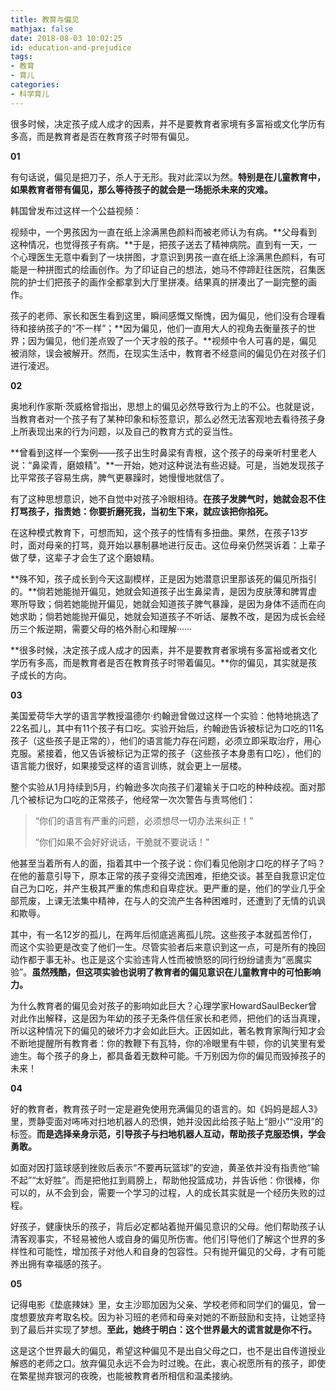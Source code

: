 ```yaml
---
title: 教育与偏见
mathjax: false
date: 2018-08-03 10:02:25
id: education-and-prejudice
tags:
- 教育
- 育儿
categories:
- 科学育儿
---
```


很多时候，决定孩子成人成才的因素，并不是要教育者家境有多富裕或文化学历有多高，而是教育者是否在教育孩子时带有偏见。

<!---more--->

**01**

有句话说，偏见是把刀子，杀人于无形。我对此深以为然。**特别是在儿童教育中，如果教育者带有偏见，那么等待孩子的就会是一场扼杀未来的灾难。**

韩国曾发布过这样一个公益视频：

视频中，一个男孩因为一直在纸上涂满黑色颜料而被老师认为有病。**父母看到这种情况，也觉得孩子有病。**于是，把孩子送去了精神病院。直到有一天，一个心理医生无意中看到了一块拼图，才意识到男孩一直在纸上涂满黑色颜料，有可能是一种拼图式的绘画创作。为了印证自己的想法，她马不停蹄赶往医院，召集医院的护士们把孩子的画作全都拿到大厅里拼凑。结果真的拼凑出了一副完整的画作。

孩子的老师、家长和医生看到这里，瞬间感慨又惭愧，因为偏见，他们没有合理看待和接纳孩子的“不一样”；**因为偏见，他们一直用大人的视角去衡量孩子的世界；因为偏见，他们差点毁了一个天才般的孩子。**视频中令人可喜的是，偏见被消除，误会被解开。然而，在现实生活中，教育者不经意间的偏见仍在对孩子们进行凌迟。

**02**

奥地利作家斯·茨威格曾指出，思想上的偏见必然导致行为上的不公。也就是说，当教育者对一个孩子有了某种印象和标签意识，那么必然无法客观地去看待孩子身上所表现出来的行为问题，以及自己的教育方式的妥当性。

**曾看到这样一个案例——孩子出生时鼻梁有青根，这个孩子的母亲听村里老人说：“鼻梁青，磨娘精”。**一开始，她对这种说法有些迟疑。可是，当她发现孩子比平常孩子容易生病，脾气更暴躁时，她慢慢地就信了。

有了这种思想意识，她不自觉中对孩子冷眼相待。**在孩子发脾气时，她就会忍不住打骂孩子，指责她：你要折磨死我，当初生下来，就应该把你掐死。**

在这种模式教育下，可想而知，这个孩子的性情有多扭曲。果然，在孩子13岁时，面对母亲的打骂，竟开始以暴制暴地进行反击。这位母亲仍然哭诉着：上辈子做了孽，这辈子才会生了这个磨娘精。

**殊不知，孩子成长到今天这副模样，正是因为她潜意识里那该死的偏见所指引的。**倘若她能抛开偏见，她就会知道孩子出生鼻梁青，是因为皮肤薄和脾胃虚寒所导致；倘若她能抛开偏见，她就会知道孩子脾气暴躁，是因为身体不适而在向她求助；倘若她能抛开偏见，她就会知道孩子不听话、屡教不改，是因为成长会经历三个叛逆期，需要父母的格外耐心和理解······

**很多时候，决定孩子成人成才的因素，并不是要教育者家境有多富裕或者文化学历有多高，而是教育者是否在教育孩子时带着偏见。**你的偏见，其实就是孩子成长的方向。

**03**

美国爱荷华大学的语言学教授温德尔·约翰逊曾做过这样一个实验：他特地挑选了22名孤儿，其中有11个孩子有口吃。实验开始后，约翰逊告诉被标记为口吃的11名孩子（这些孩子是正常的），他们的语言能力存在问题，必须立即采取治疗，用心克服。紧接着，他又告诉被标记为正常的孩子（这些孩子本身患有口吃），他们的语言能力很好，如果接受这样的语言训练，就会更上一层楼。

整个实验从1月持续到5月，约翰逊多次向孩子们灌输关于口吃的种种歧视。面对那几个被标记为口吃的正常孩子，他经常一次次警告与责骂他们：

> “你们的语言有严重的问题，必须想尽一切办法来纠正！”
>
> “你们如果不会好好说话，干脆就不要说话！”

他甚至当着所有人的面，指着其中一个孩子说：你们看见他刚才口吃的样子了吗？在他的蓄意引导下，原本正常的孩子变得交流困难，拒绝交谈。甚至自我意识定位自己为口吃，并产生极其严重的焦虑和自卑症状。更严重的是，他们的学业几乎全部荒废，上课无法集中精神，在与人的交流产生各种困难时，还遭到了无情的讥讽和欺辱。

其中，有一名12岁的孤儿，在两年后彻底逃离孤儿院。这些孩子本就孤苦伶仃，而这个实验更是改变了他们一生。尽管实验者后来意识到这一点，可是所有的挽回动作都于事无补。也正是这个实验违背人性而被愤怒的同行纷纷谴责为“恶魔实验”。**虽然残酷，但这项实验也说明了教育者的偏见意识在儿童教育中的可怕影响力。**

为什么教育者的偏见会对孩子的影响如此巨大？心理学家HowardSaulBecker曾对此作出解释，这是因为年幼的孩子无条件信任家长和老师，把他们的话当真理，所以这种情况下的偏见的破坏力才会如此巨大。正因如此，著名教育家陶行知才会不断地提醒所有教育者：你的教鞭下有瓦特，你的冷眼里有牛顿，你的讥笑里有爱迪生。每个孩子的身上，都具备着无数种可能。千万别因为你的偏见而毁掉孩子的未来！

**04**

好的教育者，教育孩子时一定是避免使用充满偏见的语言的。如《妈妈是超人3》里，贾静雯面对咘咘对扫地机器人的恐惧，她并没因此给孩子贴上“胆小”“没用”的标签。**而是选择亲身示范，引导孩子与扫地机器人互动，帮助孩子克服恐惧，学会勇敢。**

如面对因打篮球感到挫败后表示“不要再玩篮球”的安迪，黄圣依并没有指责他“输不起”“太好胜”。而是把他扛到肩膀上，帮助他投篮成功，并告诉他：你很棒，你可以的，从不会到会，需要一个学习的过程，人的成长其实就是一个经历失败的过程。

好孩子，健康快乐的孩子，背后必定都站着抛开偏见意识的父母。他们帮助孩子认清客观事实，不轻易被他人或自身的偏见所伤害。他们引导他们了解这个世界的多样性和可能性，增加孩子对他人和自身的包容性。只有抛开偏见的父母，才有可能养出拥有幸福感的孩子。

**05**

记得电影《垫底辣妹》里，女主沙耶加因为父亲、学校老师和同学们的偏见，曾一度想要放弃考取名校。因为补习班的老师和母亲对她的不断鼓励和支持，让她坚持到了最后并实现了梦想。**至此，她终于明白：这个世界最大的谎言就是你不行。**

这是这个世界最大的偏见，希望这种偏见不是出自父母之口，也不是出自传道授业解惑的老师之口。放弃偏见永远不会为时过晚。在此，衷心祝愿所有的孩子，即使在繁星抛弃银河的夜晚，也能被教育者所相信和温柔接纳。